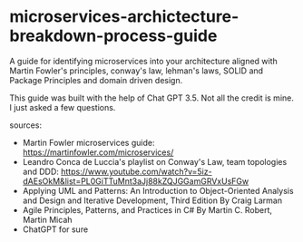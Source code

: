 # microservices-archictecture-breakdown-process-guide
A guide for identifying microservices into your architecture aligned with Martin Fowler's principles, conway's law, lehman's laws, SOLID and Package Principles and domain driven design.

This guide was built with the help of Chat GPT 3.5. Not all the credit is mine. I just asked a few questions.

sources:
- Martin Fowler microservices guide: https://martinfowler.com/microservices/
- Leandro Conca de Luccia's playlist on Conway's Law, team topologies and DDD: https://www.youtube.com/watch?v=5iz-dAEsOkM&list=PL0GiTTuMnt3aJj88kZQJGGamGRVxUsFGw
- Applying UML and Patterns: An Introduction to Object-Oriented Analysis and Design and Iterative Development, Third Edition By Craig Larman
- Agile Principles, Patterns, and Practices in C# By Martin C. Robert, Martin Micah
- ChatGPT for sure
